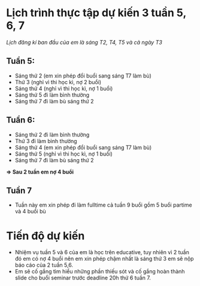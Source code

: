 # Lịch trình thực tập dự kiến 3 tuần 5, 6, 7
*Lịch đăng kí ban đầu của em là sáng T2, T4, T5 và cả ngày T3*
## Tuần 5:
- Sáng thứ 2 (em xin phép đổi buổi sang sáng T7 làm bù)
- Thứ 3 (nghỉ vì thi học kì, nợ 2 buổi)
- Sáng thứ 4 (nghỉ vì thi học kì, nợ 1 buổi)
- Sáng thứ 5 đi làm bình thường
- Sáng thứ 7 đi làm bù sáng thứ 2
## Tuần 6:
- Sáng thứ 2 đi làm bình thường
- Thứ 3 đi làm bình thường
- Sáng thứ 4 (em xin phép đổi buổi sang sáng T7 làm bù)
- Sáng thứ 5 (nghỉ vì thi học kì, nợ 1 buổi)
- Sáng thứ 7 đi làm bù sáng thứ 2

**=> Sau 2 tuần em nợ 4 buổi**
## Tuần 7 
- Tuần này em xin phép đi làm fulltime cả tuần 9 buổi gồm 5 buổi partime và 4 buổi bù
# Tiến độ dự kiến
- Nhiệm vụ tuần 5 và 6 của em là học trên educative, tuy nhiên vì 2 tuần đó em có nợ 4 buổi nên em xin phép chậm nhất là sáng thứ 3 em sẽ nộp báo cáo của 2 tuần 5,6.
- Em sẽ cố gắng tìm hiểu những phần thiếu sót và cố gắng hoàn thành slide cho buổi seminar trước deadline 20h thứ 6 tuần 7.
